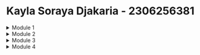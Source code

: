 # Kayla Soraya Djakaria - 2306256381

<details>
<summary>Module 1</summary>
### Reflection 1
I applied several clean code principles in my project, such as meaningful method names and 
separation of concerns to improve maintainability and readability.

For example, I used clear naming conventions like `findById` to describe methods accurately 
and structured the code by separating Controller, Service, and Repository layers since each has 
different responsibility.

Additionally, I followed secure coding practices, such as avoiding hardcoded identifiers by using
`UUID.randomUUID()` to prevent predictable IDs.

Throughout working on this project, I experienced a problem with editing the product. I missed 
putting hidden input for the product ID in the edit form page, which made the data not change. By 
identifying and resolving this issue, I reinforced the importance of proper data binding in form submissions.

### Reflection 2
After writing some unit tests, I think these help in maintaining our code correctness. I don't think there's an exact number 
of tests that should be created in a class, since if the test already cover the functionality and positive & negative cases,
then it should be enough. Another way to know if out tests are enough is by looking at the percentage of code coverage. However, 100% code
coverage doesn't guarantee my code is bug free because it might not check expected output correctly, and some edge cases might still 
be unaccounted for.

If a new functional test is created using same setup and variables, then this will create redundancy because of
repeated setup code. One way to improve this is by creating a parent class to store the setup. Also, instead of writing same code in multiple
places, we can use JUnit5's `@ParameterizedTest` to reuse test logic. This allows testing multiple products in one test case, reducing 
redundant test methods.
</details>

<details>
<summary>Module 2</summary>
- Unused imports can slow down the compilations: remove unused imports

- When public modifiers is not needed, it will expose implementation details: remove public modifiers when it's not needed

- Declaring code exception might reduce code clarity: remove exception declarations that are not needed


My current implementation meets the definition of Continuous Integration and Continuous Deployment. 
The `ci.yml` workflow automatically triggers builds and runs unit and integration tests on each commit, ensuring that all changes are verified before merging. 
The `deploy.yml` workflow automates the deployment process to Koyeb, allowing tested code to be pushed to production without manual intervention. 
Additionally, `sonarcloud.yml` integrates static code analysis using SonarCloud to detect bugs, vulnerabilities, and code smells to improve code quality and security.
</details>

<details>
<summary>Module 3</summary>
1. I implement SRP, OCP, and LSP in my project.

- Single Responsibility Principles (SRP): I ensure all of my class or module has specific responsibility. I created a new file for CarController which was
previously inside ProductController. In addition, I separate the logic in service and data persistence in repository.  

- Open/Closed Principle (OCP): I created interfaces to be implemented by several classes (ICarRepository and IProductRepository). If I want to add a new type of repository, 
I can implement the same interface without modifying it.

- Liskov Substitution Principle (LSP): I already implement this principle because CarServiceImpl implements CarService and ProductServiceImpl implements ProductService, 
so different implementations can replace while the rest of the system still works correctly.


2. The advantages of applying SOLID principles 

- SRP: Each class has its own responsibility and this will make me easier to debug (easier to manage and read)

- OCP: I can add new features in my project without editing/altering an existing code. This will lower the chance of new bugs.
It will also make my project cleaner and more organized by extending classes through interfaces.

- LSP: This ensures class that implements interface can be swapped interchangeably and without breaking existing code. 

- ISP: Allows a more specific features by splitting to smaller ones. This will make it easier to maintain and understand.

- DIP: In my CarServiceImpl, it's depends on ICarRepository which is an interface and not a concrete implementations. This will help me in writing the unit tests.


3. Disadvantages of not applying SOLID principles

There are multiple disadvantages if SOLID principle are not implemented in my project. Without SRP, there will be classes that have multiple features 
, making it harder to understand. Without OCP, I will have to modify existing code if I want to add a new feature and this will increase the chance of bugs in my project. 
Without LSP, it will reduce code flexibility because derived classes might not follow the base classes. Without ISP, there'll be interfaces that are forced to implement unnecessary methods.
Without DIP, it will increase challenges in creating unit tests because of high level module depend on low level module. All of those will increase the chances of bugs and 
make it hard to debug and maintain.

</details>

<details>
<summary>Module 4</summary>

## Tutorial Reflection
TDD flow is useful as it helps me in creating cleaner code by maintaining separation of concern across my project. Furthermore, writing tests before implementing the functions can 
help me in identifying errors or bugs. Also, creating variation of possible conditions/scenarios are necessary in order to validate the functionalities (edge cases).

My tests have followed F.I.R.S.T principle. 
Fast: Use mocks to avoid any external dependencies
Independent: `@BeforeEach` in setUp initialize the product list with new product for each test
Repeatable: Produce same results for any scenarios
Self-validating: Clear assertion to identify fail/success 
Timely: Cover all possibility of results and errors

</details>